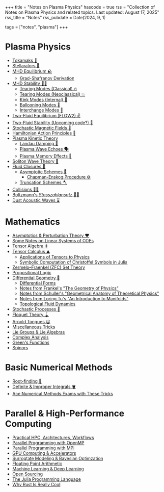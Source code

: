 +++
title = "Notes on Plasma Physics"
hascode = true
rss = "Collection of Notes on Plasma Physics and related topics. Last updated: August 17, 2025"
rss_title = "Notes"
rss_pubdate = Date(2024, 9, 1)

tags = ["notes", "plasma"]
+++

# Plasma Physics

* [Tokamaks 🍩](/notes/tokamaks/)
* [Stellarators 🐍](/notes/stellarators/)
* [MHD Equilibrium 🪨]()
    * [Grad-Shafranov Derivation]()
* [MHD Stability 🤹‍♂️]()
    * [Tearing Modes (Classical) 🔥](/notes/tearing_c/)
    * [Tearing Modes (Neoclassical) 💥]()
    * [Kink Modes (Internal) 🌭]()
    * [Ballooning Modes 🎈]()
    * [Interchange Modes 💱]()
* [Two-Fluid Equilibrium (FLOW2) ✌️]()
* [Two-Fluid Stability (Upcoming code?) 🧐]()
* [Stochastic Magnetic Fields 🍝]()
* [Hamiltonian Action Principles 🐷]()
* [Plasma Kinetic Theory]()
    * [Landau Damping 🦥]()
    * [Plasma Wave Echoes 🗣️]()
    * [Plasma Memory Effects 🧠]()
* [Soliton Wave Theory 🫨]()
* [Fluid Closures 🌊]()
    * [Asymptotic Schemes 🤏]()
        * [Chapman-Enskog Procedure ⚙️]()
    * [Truncation Schemes 🪓]()
* [Collisions 🤜🤛]()
* [Boltzmann's _Stosszahlansatz_ 😶‍🌫️]()
* [Dust Acoustic Waves ⌛](/notes/dust_acoustic/)

# Mathematics
* [Asymptotics & Perturbation Theory ❤️](/notes/asymptotics/landing/)
* [Some Notes on Linear Systems of ODEs]()
* [Tensor Algebra ➕]()
* [Tensor Calculus ⛰️]()
    * [Applications of Tensors to Physics]()
    * [Symbolic Computation of Christoffel Symbols in Julia]()
* [Zermelo–Fraenkel (ZFC) Set Theory]()
* [Propositional Logic]()
* [Differential Geometry 🫠]()
    * [Differential Forms]()
    * [Notes from Frankel's "The Geometry of Physics"]()
    * [Notes from Schuller's "Geometrical Anatomy of Theoretical Physics"]()
    * [Notes from Loring Tu's "An Introduction to Manifolds"]()
    * [Topological Fluid Dynamics]()
* [Stochastic Processes 🎲]()
* [Floquet Theory 🪀]()
* [Arnold Tongues 😜]()
* [Miscellaneous Tricks]()
* [Lie Groups & Lie Algebras]()
* [Complex Analysis]()
* [Green's Functions]()
* [Spinors]()

# Basic Numerical Methods
* [Root-finding 🌱](/notes/root_finding/)
* [Definite & Improper Integrals 🪣]()
* [Ace Numerical Methods Exams with These Tricks]()
  
# Parallel & High-Performance Computing
* [Practical HPC, Architectures, Workflows]()
* [Parallel Programming with OpenMP]()
* [Parallel Programming with MPI]()
* [GPU Computing & Accelerators]()
* [Surrogtate Modeling & Bayesian Optimzation]()
* [Floating Point Arithmetic]()
* [Machine Learning & Deep Learning]()
* [Open Sourcing]()
* [The Julia Programming Language]()
* [Why Rust Is Really Cool]()
